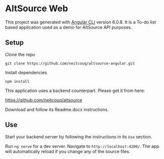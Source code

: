 # AltSource Web

This project was generated with [Angular CLI](https://github.com/angular/angular-cli) version 6.0.8. It is a To-do list based application used as a demo for AltSource API purposes. 

## Setup

Clone the repo
```
git clone https://github.com/neitcouq/altsource-angular.git
```
Install dependencies
```
npm install
```
This application uses a backend counterpart. Please get it from here:

https://github.com/neitcouq/altsource

Download and follow its Readme.docx instructions.

## Use

Start your backend server by following the instructions in its `Use` section.

Run `ng serve` for a dev server. Navigate to `http://localhost:4200/`. The app will automatically reload if you change any of the source files.